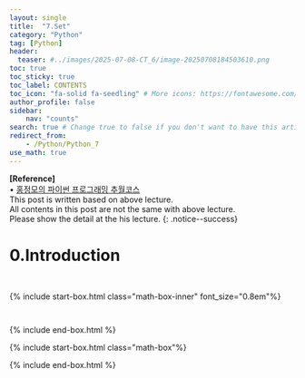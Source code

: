 ```yaml
---
layout: single
title:  "7.Set"
category: "Python"
tag: [Python]
header:
  teaser: #../images/2025-07-08-CT_6/image-20250708184503610.png
toc: true
toc_sticky: true
toc_label: CONTENTS
toc_icon: "fa-solid fa-seedling" # More icons: https://fontawesome.com/v6/search?ic=free
author_profile: false
sidebar:
    nav: "counts"
search: true # Change true to false if you don't want to have this article be searched 
redirect_from:
    - /Python/Python_7
use_math: true
---
```


**[Reference]** <br>
$\bullet$ [홍정모의 파이썬 프로그래밍 추월코스](https://www.honglab.ai/courses/python)<br>
This post is written based on above lecture.<br>
All contents in this post are not the same with above lecture.<br>
Please show the detail at the his lecture.
{: .notice--success}

# 0.Introduction












```python

```
```python

```



<div class="indented-paragraph" markdown="1">

</div>

{% include start-box.html class="math-box-inner" font_size="0.8em"%}

```python

```
```python

```
{% include end-box.html %}


{% include start-box.html class="math-box"%}

{% include end-box.html %}